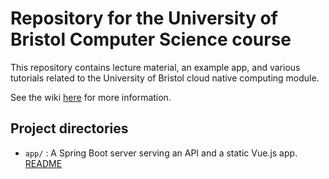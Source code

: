 # Repository for the University of Bristol Computer Science course

This repository contains lecture material, an example app, and various tutorials related to the University of Bristol cloud native computing module.

See the wiki [here](https://github.com/MadalinaPatrichi/uob-cloud-computing/wiki) for more information.

## Project directories

- `app/` : A Spring Boot server serving an API and a static Vue.js app. [README](app/README.md)
